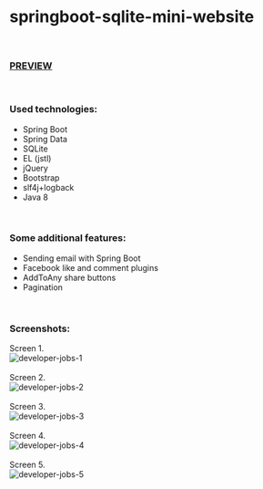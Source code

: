# springboot-sqlite-mini-website

<br/>

### [PREVIEW](http://5.189.167.148:1004/mushfiq/developerjobs/)

<br/>

### Used technologies:
* Spring Boot
* Spring Data
* SQLite
* EL (jstl)
* jQuery
* Bootstrap
* slf4j+logback
* Java 8

<br/>

### Some additional features:
* Sending email with Spring Boot
* Facebook like and comment plugins
* AddToAny share buttons
* Pagination

<br/>

### Screenshots:
Screen 1.<br/>
![developer-jobs-1](http://www.mycertnotes.com/wp-content/uploads/2018/05/developer-jobs-original-1.jpg)
<br/>
<br/>
Screen 2.<br/>
![developer-jobs-2](http://www.mycertnotes.com/wp-content/uploads/2018/05/developer-jobs-original-2.jpg)
<br/>
<br/>
Screen 3.<br/>
![developer-jobs-3](https://image.ibb.co/jbRGMT/developer_jobs_3.jpg)
<br/>
<br/>
Screen 4.<br/>
![developer-jobs-4](http://www.mycertnotes.com/wp-content/uploads/2018/05/developer-jobs-original-4.jpg)
<br/>
<br/>
Screen 5.<br/>
![developer-jobs-5](http://www.mycertnotes.com/wp-content/uploads/2018/05/developer-jobs-original-5.jpg)


